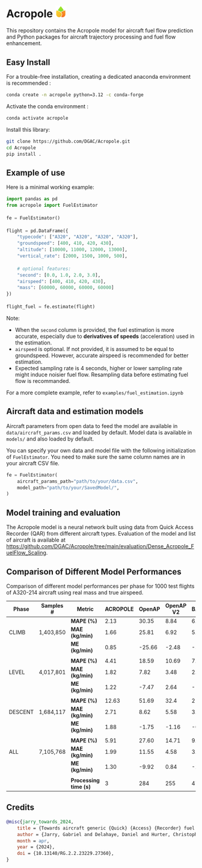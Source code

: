 # Acropole <img src="https://github.com/DGAC/Acropole/blob/main/logo.png" width="30">

This repository contains the Acropole model for aircraft fuel flow prediction and Python packages for aircraft trajectory processing and fuel flow enhancement.

## Easy Install

For a trouble-free installation, creating a dedicated anaconda environment is recommended :

```sh
conda create -n acropole python=3.12 -c conda-forge
```

Activate the conda environment :

```sh
conda activate acropole
```

Install this library:

```sh
git clone https://github.com/DGAC/Acropole.git
cd Acropole
pip install .

```

## Example of use

Here is a minimal working example:

```python
import pandas as pd
from acropole import FuelEstimator

fe = FuelEstimator()

flight = pd.DataFrame({
    "typecode": ["A320", "A320", "A320", "A320"],
    "groundspeed": [400, 410, 420, 430],
    "altitude": [10000, 11000, 12000, 13000],
    "vertical_rate": [2000, 1500, 1000, 500],

    # optional features:
    "second": [0.0, 1.0, 2.0, 3.0],
    "airspeed": [400, 410, 420, 430],
    "mass": [60000, 60000, 60000, 60000]
})

flight_fuel = fe.estimate(flight)
```

Note:

- When the `second` column is provided, the fuel estimation is more accurate,
  especially due to **derivatives of speeds** (acceleration) used in the estimation.
- `airspeed` is optional. If not provided, it is assumed to be equal
  to groundspeed. However, accurate airspeed is recommended for better estimation.
- Expected sampling rate is 4 seconds, higher or lower sampling rate might induce noisier fuel flow. Resampling data before estimating fuel flow is recommanded.

For a more complete example, refer to `examples/fuel_estimation.ipynb`

## Aircraft data and estimation models

Aircraft parameters from open data to feed the model are available in `data/aircraft_params.csv` and loaded by default. Model data is available in `models/` and also loaded by default.

You can specify your own data and model file with the following initialization of `FuelEstimator`. You need to make sure the same column names are in your aircraft CSV file.

```python
fe = FuelEstimator(
    aircraft_params_path="path/to/your/data.csv",
    model_path="path/to/your/SavedModel/",
)
```

## Model training and evaluation

The Acropole model is a neural network built using data from Quick Access Recorder (QAR) from different aircraft types. Evaluation of the model and list of aircraft is available at https://github.com/DGAC/Acropole/tree/main/evaluation/Dense_Acropole_FuelFlow_Scaling.


## Comparison of Different Model Performances

Comparison of different model performances per phase for 1000 test flights of A320-214 aircraft using real mass and true airspeed.

| Phase | Samples \# | Metric | ACROPOLE | OpenAP | OpenAP V2 | BADA  | Poll-Schumann |
|-------|------------|--------|--------------|--------------|------------|---------------|----------------|
|       |            | **MAPE (%)**  | 2.13    | 30.35                     | 8.84       | 6.53                       | 6.85                                       |
| CLIMB | 1,403,850   | **MAE (kg/min)** | 1.66          | 25.81                     | 6.92       | 5.53                       | 5.65                                       |
|       |            | **ME (kg/min)**  | 0.85     | -25.66                    | -2.48      | -5.27                      | -4.62                                      |
||||||||||
|       |            | **MAPE (%)**  | 4.41   | 18.59                     | 10.69      | 7.01                       | 4.84                                       |
| LEVEL | 4,017,801   | **MAE (kg/min)** | 1.82      | 7.82                      | 3.48       | 2.65                       | 2.03                                       |
|       |            | **ME (kg/min)**  | 1.22     | -7.47                     | 2.64       | -1.43                      | -0.73                                      |
||||||||||
|       |            | **MAPE (%)**  | 12.63      | 51.69                     | 32.4       | 21.50                      | 21.55                                      |
| DESCENT| 1,684,117  | **MAE (kg/min)** | 2.71         | 8.62                      | 5.58       | 3.71                       | 4.71                                       |
|       |            | **ME (kg/min)**  | 1.88         | -1.75                     | -1.16      | -0.64                      | -3.67                                      |
||||||||||
|       |            | **MAPE (%)**  | 5.91       | 27.60                     | 14.71      | 9.84                       | 8.61                                       |
| ALL   | 7,105,768   | **MAE (kg/min)** | 1.99        | 11.55                     | 4.58       | 3.44                       | 3.29                                       |
|       |            | **ME (kg/min)**  | 1.30       | -9.92                     | 0.84       | -2.03                      | -2.09                                      |
||||||||||
|       |            | **Processing time (s)** | 3          | 284                      | 255        | 474                        | 28                                         |



## Credits

```bibtex
@misc{jarry_towards_2024,
    title = {Towards aircraft generic {Quick} {Access} {Recorder} fuel flow regression models for {ADS}-{B} data},
    author = {Jarry, Gabriel and Delahaye, Daniel and Hurter, Christophe},
    month = apr,
    year = {2024},
    doi = {10.13140/RG.2.2.23229.27360},
}

```
